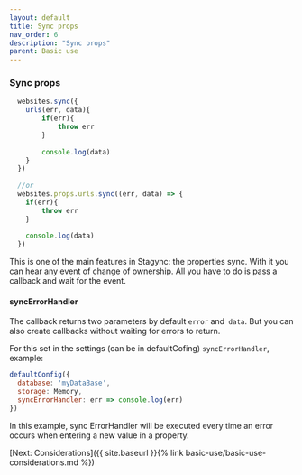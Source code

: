 ```yaml
---
layout: default
title: Sync props
nav_order: 6
description: "Sync props"
parent: Basic use
---
```


### Sync props
```javascript
  websites.sync({
    urls(err, data){
        if(err){
            throw err
        }
        
        console.log(data)
    }
  })
  
  //or
  websites.props.urls.sync((err, data) => {
    if(err){
        throw err
    }
    
    console.log(data)
  })
```

This is one of the main features in Stagync: the properties sync.
With it you can hear any event of change of ownership.
All you have to do is pass a callback and wait for the event.

#### syncErrorHandler
The callback returns two parameters by default `error` and` data`.
But you can also create callbacks without waiting for errors to return.


For this set in the settings (can be in defaultCofing) `syncErrorHandler`, example:

```javascript
defaultConfig({
  database: 'myDataBase',
  storage: Memory,
  syncErrorHandler: err => console.log(err)
})
```

In this example, sync ErrorHandler will be executed every time an error occurs when entering a new value in a property.

[Next: Considerations]({{ site.baseurl }}{% link basic-use/basic-use-considerations.md %})
